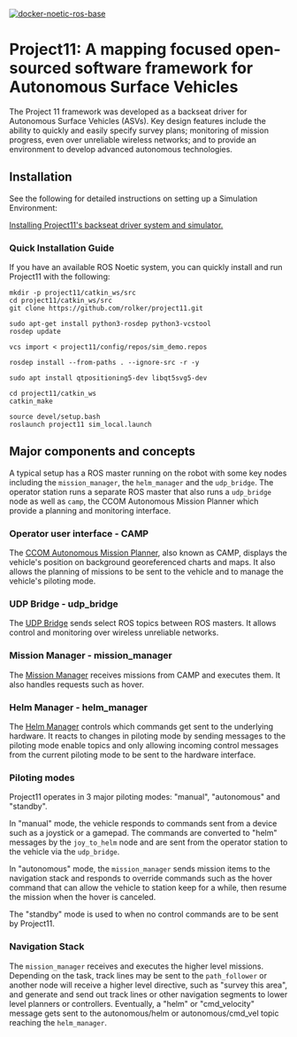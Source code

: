 [![docker-noetic-ros-base](../../actions/workflows/ros-base-docker.yml/badge.svg)](../../actions/workflows/ros-base-docker.yml)

# Project11: A mapping focused open-sourced software framework for Autonomous Surface Vehicles

The Project 11 framework was developed as a backseat driver for Autonomous Surface Vehicles
(ASVs). Key design features include the ability to quickly and easily specify survey plans; monitoring of mission progress, even
over unreliable wireless networks; and to provide an environment to develop advanced autonomous technologies.

## Installation

See the following for detailed instructions on setting up a Simulation Environment:

[Installing Project11's backseat driver system and simulator.](documentation/Installation.md)

### Quick Installation Guide

If you have an available ROS Noetic system, you can quickly install and run Project11 with the following:

    mkdir -p project11/catkin_ws/src
    cd project11/catkin_ws/src
    git clone https://github.com/rolker/project11.git

    sudo apt-get install python3-rosdep python3-vcstool
    rosdep update

    vcs import < project11/config/repos/sim_demo.repos
    
    rosdep install --from-paths . --ignore-src -r -y

    sudo apt install qtpositioning5-dev libqt5svg5-dev

    cd project11/catkin_ws
    catkin_make
    
    source devel/setup.bash
    roslaunch project11 sim_local.launch
    
## Major components and concepts

A typical setup has a ROS master running on the robot with some key nodes including the `mission_manager`, the `helm_manager` and the `udp_bridge`. The operator station runs a separate ROS master that also runs a `udp_bridge` node as well as `camp`, the CCOM Autonomous Mission Planner which provide a planning and monitoring interface.

### Operator user interface - CAMP

The [CCOM Autonomous Mission Planner](../../../camp), also known as CAMP, displays the vehicle's position on background georeferenced charts and maps. It also allows the planning of missions to be sent to the vehicle and to manage the vehicle's piloting mode.

### UDP Bridge - udp_bridge

The [UDP Bridge](../../../udp_bridge) sends select ROS topics between ROS masters. It allows control and monitoring over wireless unreliable networks.

### Mission Manager - mission_manager

The [Mission Manager](../../../mission_manager) receives missions from CAMP and executes them. It also handles requests such as hover.

### Helm Manager - helm_manager

The [Helm Manager](../../../helm_manager) controls which commands get sent to the underlying hardware. It reacts to changes in piloting mode by sending messages to the piloting mode enable topics and only allowing incoming control messages from the current piloting mode to be sent to the hardware interface.

### Piloting modes

Project11 operates in 3 major piloting modes: "manual", "autonomous" and "standby". 

In "manual" mode, the vehicle responds to commands sent from a device such as a joystick or a gamepad. The commands are converted to "helm" messages by the `joy_to_helm` node and are sent from the operator station to the vehicle via the `udp_bridge`.

In "autonomous" mode, the `mission_manager` sends mission items to the navigation stack and responds to override commands such as the hover command that can allow the vehicle to station keep for a while, then resume the mission when the hover is canceled.

The "standby" mode is used to when no control commands are to be sent by Project11.



### Navigation Stack

The `mission_manager` receives and executes the higher level missions. Depending on the task, track lines may be sent to the `path_follower` or another node will receive a higher level directive, such as "survey this area", and generate and send out track lines or other navigation segments to lower level planners or controllers.
Eventually, a "helm" or "cmd_velocity" message gets sent to the autonomous/helm or autonomous/cmd_vel topic reaching the `helm_manager`. 
